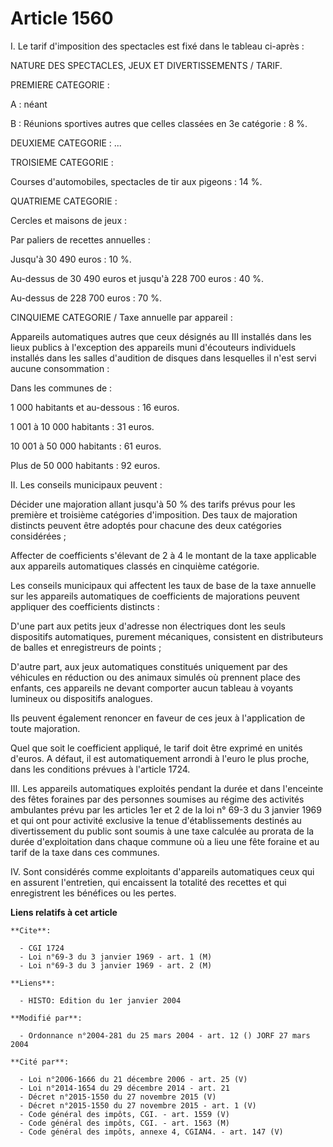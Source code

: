 # Article 1560

I. Le tarif d'imposition des spectacles est fixé dans le tableau ci-après :

NATURE DES SPECTACLES, JEUX ET DIVERTISSEMENTS / TARIF.

PREMIERE CATEGORIE :

A : néant

B : Réunions sportives autres que celles classées en 3e catégorie : 8 %.

DEUXIEME CATEGORIE : ...

TROISIEME CATEGORIE :

Courses d'automobiles, spectacles de tir aux pigeons : 14 %.

QUATRIEME CATEGORIE :

Cercles et maisons de jeux :

Par paliers de recettes annuelles :

Jusqu'à 30 490 euros : 10 %.

Au-dessus de 30 490 euros et jusqu'à 228 700 euros : 40 %.

Au-dessus de 228 700 euros : 70 %.

CINQUIEME CATEGORIE / Taxe annuelle par appareil :

Appareils automatiques autres que ceux désignés au III installés dans les lieux publics à l'exception des appareils muni
d'écouteurs individuels installés dans les salles d'audition de disques dans lesquelles il n'est servi aucune consommation :

Dans les communes de :

1 000 habitants et au-dessous : 16 euros.

1 001 à 10 000 habitants : 31 euros.

10 001 à 50 000 habitants : 61 euros.

Plus de 50 000 habitants : 92 euros.

II. Les conseils municipaux peuvent :

Décider une majoration allant jusqu'à 50 % des tarifs prévus pour les première et troisième catégories d'imposition. Des taux
de majoration distincts peuvent être adoptés pour chacune des deux catégories considérées ;

Affecter de coefficients s'élevant de 2 à 4 le montant de la taxe applicable aux appareils automatiques classés en cinquième
catégorie.

Les conseils municipaux qui affectent les taux de base de la taxe annuelle sur les appareils automatiques de coefficients de
majorations peuvent appliquer des coefficients distincts :

D'une part aux petits jeux d'adresse non électriques dont les seuls dispositifs automatiques, purement mécaniques, consistent
en distributeurs de balles et enregistreurs de points ;

D'autre part, aux jeux automatiques constitués uniquement par des véhicules en réduction ou des animaux simulés où prennent
place des enfants, ces appareils ne devant comporter aucun tableau à voyants lumineux ou dispositifs analogues.

Ils peuvent également renoncer en faveur de ces jeux à l'application de toute majoration.

Quel que soit le coefficient appliqué, le tarif doit être exprimé en unités d'euros. A défaut, il est automatiquement arrondi
à l'euro le plus proche, dans les conditions prévues à l'article 1724.

III. Les appareils automatiques exploités pendant la durée et dans l'enceinte des fêtes foraines par des personnes soumises
au régime des activités ambulantes prévu par les articles 1er et 2 de la loi n° 69-3 du 3 janvier 1969 et qui ont pour
activité exclusive la tenue d'établissements destinés au divertissement du public sont soumis à une taxe calculée au prorata
de la durée d'exploitation dans chaque commune où a lieu une fête foraine et au tarif de la taxe dans ces communes.

IV. Sont considérés comme exploitants d'appareils automatiques ceux qui en assurent l'entretien, qui encaissent la totalité
des recettes et qui enregistrent les bénéfices ou les pertes.

**Liens relatifs à cet article**

	**Cite**:

	  - CGI 1724
	  - Loi n°69-3 du 3 janvier 1969 - art. 1 (M)
	  - Loi n°69-3 du 3 janvier 1969 - art. 2 (M)

	**Liens**:

	  - HISTO: Edition du 1er janvier 2004

	**Modifié par**:

	  - Ordonnance n°2004-281 du 25 mars 2004 - art. 12 () JORF 27 mars 2004

	**Cité par**:

	  - Loi n°2006-1666 du 21 décembre 2006 - art. 25 (V)
	  - Loi n°2014-1654 du 29 décembre 2014 - art. 21
	  - Décret n°2015-1550 du 27 novembre 2015 (V)
	  - Décret n°2015-1550 du 27 novembre 2015 - art. 1 (V)
	  - Code général des impôts, CGI. - art. 1559 (V)
	  - Code général des impôts, CGI. - art. 1563 (M)
	  - Code général des impôts, annexe 4, CGIAN4. - art. 147 (V)
